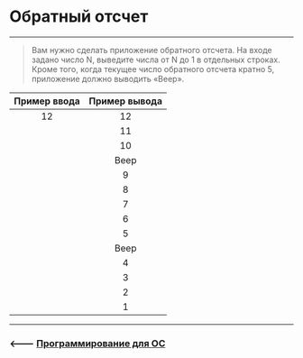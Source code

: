 # Обратный отсчет

***
> Вам нужно сделать приложение обратного отсчета.
> На входе задано число N, выведите числа от N до 1 в отдельных строках. Кроме того, когда текущее число обратного отсчета кратно 5, приложение должно выводить «Beep».

| Пример ввода| Пример вывода|
|:-----------:|:------------:|
| 12          | 12           |
|             | 11           |
|             | 10           |
|             | Beep         |
|             | 9            |
|             | 8            |
|             | 7            |                        
|             | 6            |
|             | 5            |
|             | Beep         |
|             | 4            |
|             | 3            |
|             | 2            |
|             | 1            |
***

### <--- [Программирование для ОС](https://github.com/comradeGoose/OS_Programming)